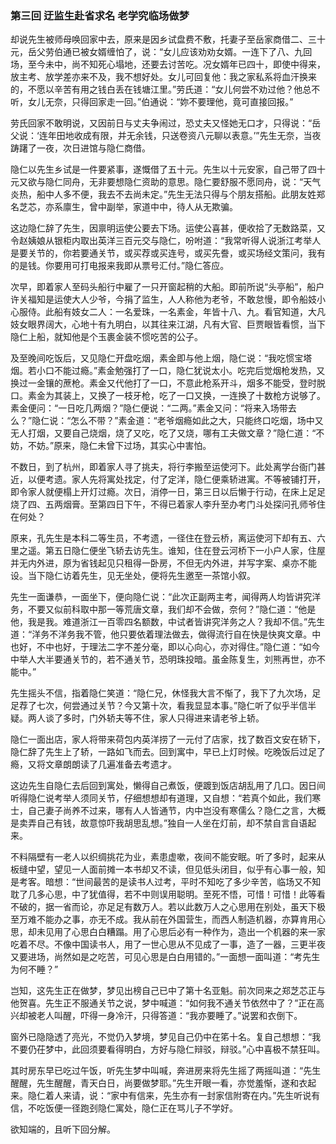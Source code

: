 <script type="text/javascript">
    var head = document.getElementsByTagName('head')[0];
    cssURL = '/public/article_1.css';
    linkTag = document.createElement('link');
    linkTag.href = cssURL;
    linkTag.setAttribute('type','text/css');
    linkTag.setAttribute('rel','stylesheet');
    head.appendChild(linkTag);
</script>
### 第三回 迂监生赴省求名 老学究临场做梦

却说先生被师母唤回家中去，原来是因乡试盘费不敷，托妻子至岳家商借二、三十元，岳父劳伯通已被女婿缠怕了，说：“女儿应该劝劝女婿。一连下了八、九回场，至今未中，尚不知死心塌地，还要去讨苦吃。况女婿年已四十，即使中得来，放主考、放学差亦来不及，我不想好处。女儿可回复他：我之家私系将血汗换来的，不愿以辛苦有用之钱白丢在钱塘江里。”劳氏道：“女儿何尝不劝过他？他总不听，女儿无奈，只得回家走一回。”伯通说：“妳不要理他，竟可直接回报。”

劳氏回家不敢明说，又因前日与丈夫争闹过，恐丈夫又怪她无口才，只得说：“岳父说：‘连年田地收成有限，并无余钱，只送卷资八元聊以表意。’”先生无奈，当夜踌躇了一夜，次日进馆与隐仁商借。

隐仁以先生乡试是一件要紧事，遂慨借了五十元。先生以十元安家，自己带了四十元又欲与隐仁同舟，无非要想隐仁资助的意思。隐仁要舒服不愿同舟，说：“天气炎热，船中人多不便，我去不去尚未定。”先生无法只得与个朋友搭船。此朋友姓郑名芝芯，亦系廪生，曾中副举，家道中中，待人从无欺骗。

这边隐仁辞了先生，因禀明运使公要去下场。运使公喜甚，便收拾了无数路菜，又令赵姨娘从银柜内取出英洋三百元交与隐仁，吩咐道：“我常听得人说浙江考举人是要关节的，你若要通关节，或买荐或买连号，或买先誊，或买场经文策问，我有的是钱。你要用可打电报来我即从票号汇付。”隐仁答应。

次早，即着家人至码头船行中雇了一只开窗起稍的大船。即前所说“头亭船”，船户许关福知是运使大人少爷，今捐了监生，人人称他为老爷，不敢怠慢，即令船妓小心服侍。此船有妓女二人：一名爱珠，一名素金，年皆十八、九。看官知道，大凡妓女眼界阔大，心地十有九明白，以其往来江湖，凡有大官、巨贾眼皆看惯，当下隐仁上船，就知他是个玉裹金装不惯吃苦的公子。

及至晚间吃饭后，又见隐仁开盘吃烟，素金即与他上烟，隐仁说：“我吃惯宝塔烟。若小口不能过瘾。”素金勉强打了一口，隐仁犹说太小。吃完后觉烟枪发热，又换过一金镶的蔗枪。素金又代他打了一口，不意此枪系开斗，烟多不能受，登时脱口。素金为其装上，又换了一枝牙枪，吃了一口又换，一连换了十数枪方说够了。素金便问：“一日吃几两烟？”隐仁便说：“二两。”素金又问：“将来入场带去么？”隐仁说：“怎么不带？”素金道：“老爷烟瘾如此之大，只能终口吃烟，场中又无人打烟，又要自己烧烟，烧了又吃，吃了又烧，哪有工夫做文章？”隐仁道：“不妨，不妨。”原来，隐仁未曾下过场，其实心中害怕。

不数日，到了杭州，即着家人寻了挑夫，将行李搬至运使河下。此处离学台衙门甚近，以便考遗。家人先将寓处找定，付了定洋，隐仁便乘轿进寓。不等被铺打开，即令家人就便榻上开灯过瘾。次日，消停一日，第三日以后懒于行动，在床上足足烧了四、五两烟膏。至第四日下午，不得已着家人李升至办考门斗处探问孔师爷住在何处？

原来，孔先生是本科二等生员，不考遗，一径住在登云桥，离运使河下却有五、六里之遥。第五日隐仁便坐飞轿去访先生。谁知，住在登云河桥下一小户人家，住屋并无内外进，原为省钱起见只租得一卧房，不但无内外进，并写字案、桌亦不能设。当下隐仁访着先生，见无坐处，便将先生邀至一茶馆小叙。

先生一面谦恭，一面坐下，便向隐仁说：“此次正副两主考，闻得两人均皆讲究洋务，不要又似前科取中那一等荒唐文章，我们却不会做，奈何？”隐仁道：“他是他，我是我。难道浙江一百零四名额数，中试者皆讲究洋务之人？我却不信。”先生道：“洋务不洋务我不管，他只要依着理法做去，做得流行自在快是快爽文章。中也好，不中也好，于理法二字不差分毫，即以心向心，亦对得住。”隐仁道：“如今中举人大半要通关节的，若不通关节，恐明珠投暗。虽金陈复生，刘熊再世，亦不能中。”

先生摇头不信，指着隐仁笑道：“隐仁兄，休怪我大言不惭了，我下了九次场，足足荐了七次，何尝通过关节？今又第十次，看我显显本事。”隐仁听了似乎半信半疑。两人谈了多时，门外轿夫等不住，家人只得进来请老爷上轿。

隐仁一面出店，家人将带来荷包内英洋捞了一元付了店家，找了数百文安在轿下，隐仁辞了先生上了轿，一路如飞而去。回到寓中，早已上灯时候。吃晚饭后过足了瘾，又将文章朗朗读了几遍准备去考遗才。

这边先生自隐仁去后回到寓处，懒得自己煮饭，便踱到饭店胡乱用了几口。因日间听得隐仁说考举人须同关节，仔细想想却有道理，又自想：“若真个如此，我们寒士，自己妻子尚养不过来，哪有人人皆通节，内中岂没有寒儒么？隐仁之言，大概是卖弄自己有钱，故意惊吓我胡思乱想。”独自一人坐在灯前，却不禁自言自语起来。

不料隔壁有一老人以织绸挑花为业，素患虚嗽，夜间不能安眠。听了多时，起来从板缝中望，望见一人面前摊一本书却又不读，但见低头闭目，似乎有心事一般，知是考客。暗想：“世间最苦的是读书人过考，平时不知吃了多少辛苦，临场又不知耽了几多心思，中了犹值得，若不中则误用聪明。至死不悟，可惜！可惜！此等看不破的，据一省而论，亦足足有数万人。若以此数万人之心思用在别处，虽天下极至万难不能办之事，亦无不成。我从前在外国营生，而西人制造机器，亦算肯用心思，却未见用了心思白白糟蹋。用了心思后必有一种作为，造出一个机器的来一家吃着不尽。不像中国读书人，用了一世心思从不见成了一事，造了一器，三更半夜又要进场，尚然如是之吃苦，可见心思是白白用错的。”一面想一面叫道：“考先生为何不睡？”

岂知，这先生正在做梦，梦见出榜自己已中了第十名亚魁。前次同来之郑芝芯正与他贺喜。先生正不服通关节之说，梦中喊道：“如何我不通关节依然中了？”正在高兴却被老人叫醒，吓得一身冷汗，只得答道：“我亦要睡了。”说罢和衣倒下。

窗外已隐隐透了亮光，不觉仍入梦境，梦见自己仍中在笫十名。复自己想想：“我不要仍茌梦中，此回须要看得明白，方好与隐仁辩驳，辩驳。”心中喜极不禁狂叫。

其时房东早已吃过午饭，听先生梦中叫喊，奔进房来将先生摇了两摇叫道：“先生醒醒，先生醒醒，青天白日，尚要做梦耶。”先生开眼一看，亦觉羞惭，遂和衣起来。隐仁着人来请，说：“家中有信来，先生亦有一封家信附寄在内。”先生听说有信，不吃饭便一径跑刭隐仁寓处，隐仁正在骂儿子不学好。

欲知端的，且听下回分解。